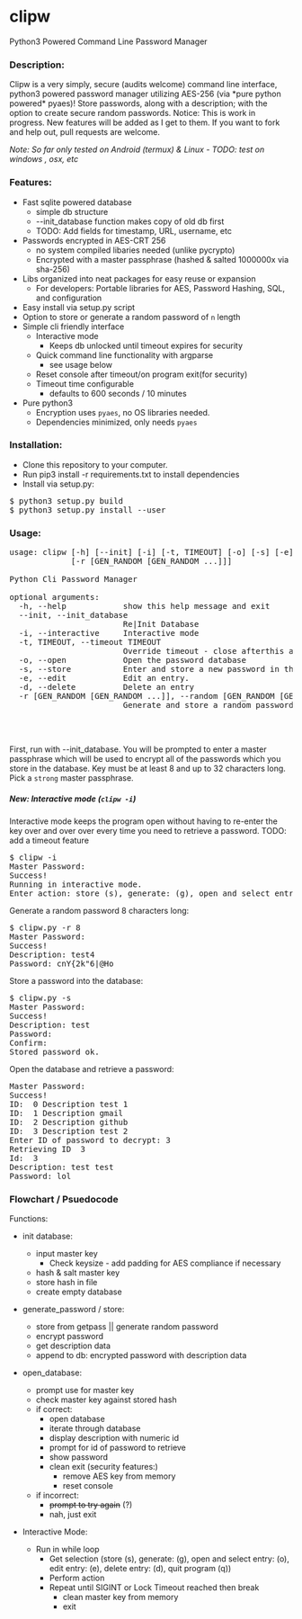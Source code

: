 # clipw
Python3 Powered Command Line Password Manager


### Description:


<p>Clipw is a very simply, secure (audits welcome) command line interface, python3 powered 
password manager utilizing AES-256 (via *pure python powered* pyaes)! 
Store passwords, along with a description; with the option to create secure random 
passwords. Notice: This is work in progress. New features will be added as I get to them. 
If you want to fork and help out, pull requests are welcome.
</p>

<i>
Note: So far only tested on Android (termux) & Linux - TODO: test on windows , osx, etc
</i>


### Features:

- Fast sqlite powered database
  - simple db structure
  - --init_database function makes copy of old db first
  - TODO: Add fields for timestamp, URL, username, etc 
- Passwords encrypted in AES-CRT 256
  - no system compiled libaries needed (unlike pycrypto)
  - Encrypted with a master passphrase (hashed & salted 1000000x via sha-256)
- Libs organized into neat packages for easy reuse or expansion
  - For developers: Portable libraries for AES, Password Hashing, SQL, and configuration
- Easy install via setup.py script
- Option to store or generate a random password of `n` length
- Simple cli friendly interface
  - Interactive mode 
    - Keeps db unlocked until timeout expires for security
  - Quick command line functionality with argparse
    - see usage below
  - Reset console after timeout/on program exit(for security)
   - Timeout time configurable
     - defaults to 600 seconds / 10 minutes
- Pure python3
  - Encryption uses `pyaes`, no OS libraries needed.
  - Dependencies minimized, only needs `pyaes`




### Installation:

- Clone this repository to your computer. 
- Run pip3 install -r requirements.txt to install dependencies
- Install via setup.py:

<pre>
$ python3 setup.py build
$ python3 setup.py install --user
</pre>


### Usage:
<pre>
usage: clipw [-h] [--init] [-i] [-t, TIMEOUT] [-o] [-s] [-e] [-d]
             [-r [GEN_RANDOM [GEN_RANDOM ...]]]

Python Cli Password Manager

optional arguments:
  -h, --help            show this help message and exit
  --init, --init_database
                        Re|Init Database
  -i, --interactive     Interactive mode
  -t, TIMEOUT, --timeout TIMEOUT
                        Override timeout - close afterthis amount of seconds.
  -o, --open            Open the password database
  -s, --store           Enter and store a new password in the database
  -e, --edit            Edit an entry.
  -d, --delete          Delete an entry
  -r [GEN_RANDOM [GEN_RANDOM ...]], --random [GEN_RANDOM [GEN_RANDOM ...]]
                        Generate and store a random password of n length



</pre>

First, run with --init_database. You will be prompted to enter a master passphrase which will be used to encrypt 
all of the passwords which you store in the database. Key must be at least 8 and up to 
32 characters long. Pick a `strong` master passphrase. 


##### <b>New</b>: Interactive mode (`clipw -i`)

Interactive mode keeps the program open without having to re-enter the key over and 
over over every time you need to retrieve a password.
TODO: add a timeout feature


<pre>
$ clipw -i
Master Password: 
Success!
Running in interactive mode.
Enter action: store (s), generate: (g), open and select entry: (o), edit entry: (e), delete entry: (d), quit program (q)
</pre>

Generate a random password 8 characters long:

<pre>
$ clipw.py -r 8 
Master Password: 
Success!
Description: test4
Password: cnY{2k"6|@Ho
</pre>

Store a password into the database:
<pre>
$ clipw.py -s
Master Password: 
Success!
Description: test 
Password: 
Confirm: 
Stored password ok.
</pre>

Open the database and retrieve a password:
<pre>
Master Password: 
Success!
ID:  0 Description test 1
ID:  1 Description gmail
ID:  2 Description github
ID:  3 Description test 2
Enter ID of password to decrypt: 3
Retrieving ID  3
Id:  3
Description: test test 
Password: lol
</pre>


### Flowchart / Psuedocode

Functions:

- init database:
  - input master key
    - Check keysize - add padding for AES compliance if necessary
   - hash & salt master key
   - store hash in file
   - create empty database


- generate_password / store:
   - store from getpass || generate random password
   - encrypt password
   - get description data
   - append to db: encrypted password with description data

 - open_database:
   - prompt use for master key
   - check master key against stored hash
    - if correct:
      - open database
       - iterate through database
       - display description with numeric id
       - prompt for id of password to retrieve
       - show password
       - clean exit (security features:)
         - remove AES key from memory
         - reset console
   - if incorrect:
     - <s> prompt to try again</s> (?)
     - nah, just exit
    
- Interactive Mode:
  - Run in while loop
    - Get selection (store (s), generate: (g), open and select entry: (o), edit entry: (e), delete entry: (d), quit program (q))
    -  Perform action
    - Repeat until SIGINT or Lock Timeout reached then break
      - clean master key from memory
      - exit